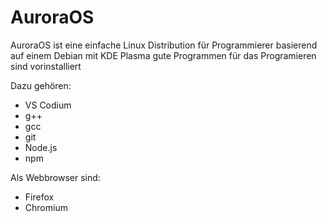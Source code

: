 # AuroraOS

AuroraOS ist eine einfache Linux Distribution für Programmierer basierend auf einem Debian mit KDE Plasma gute Programmen für das Programieren sind vorinstalliert

Dazu gehören:
* VS Codium
* g++
* gcc
* git
* Node.js
* npm

Als Webbrowser sind:
* Firefox
* Chromium


